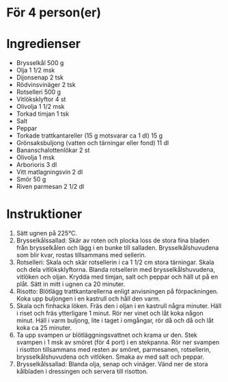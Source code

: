 # För 4 person(er)
# Ingredienser
- Brysselkål 500 g
- Olja 1 1/2 msk
- Dijonsenap 2 tsk
- Rödvinsvinäger 2 tsk
- Rotselleri 500 g
- Vitlöksklyftor 4 st
- Olivolja 1 1/2 msk
- Torkad timjan 1 tsk
- Salt
- Peppar
- Torkade trattkantareller (15 g motsvarar ca 1 dl) 15 g
- Grönsaksbuljong (vatten och tärningar eller fond) 11 dl
- Bananschalottenlökar 2 st
- Olivolja 1 msk
- Arborioris 3 dl
- Vitt matlagningsvin 2 dl
- Smör 50 g
- Riven parmesan 2 1/2 dl
# Instruktioner
1. Sätt ugnen på 225°C.
2. Brysselkålssallad: Skär av roten och plocka loss de stora fina bladen från brysselkålen och lägg i en bunke till salladen. Brysselkålshuvudena som blir kvar, rostas tillsammans med sellerin.
3. Rotselleri: Skala och skär rotsellerin i ca 1 1/2 cm stora tärningar. Skala och dela vitlöksklyftorna. Blanda rotsellerin med brysselkålshuvudena, vitlöken och oljan. Krydda med timjan, salt och peppar och häll ut på en plåt. Sätt in mitt i ugnen ca 20 minuter.
4. Risotto: Blötlägg trattkantarellerna enligt anvisningen på förpackningen. Koka upp buljongen i en kastrull och håll den varm.
5. Skala och finhacka löken. Fräs den i oljan i en kastrull några minuter. Häll i riset och fräs ytterligare 1 minut. Rör ner vinet och låt koka någon minut. Häll i varm buljong, lite i taget i omgångar, rör då och då och låt koka ca 25 minuter.
6. Ta upp svampen ur blötläggningsvattnet och krama ur den. Stek svampen i 1 msk av smöret (för 4 port) i en stekpanna. Rör ner svampen i risotton tillsammans med resten av smöret, parmesanen, rotsellerin, brysselkålshuvudena och vitlöken. Smaka av med salt och peppar.
7. Brysselkålssallad: Blanda olja, senap och vinäger. Vänd ner de stora kålbladen i dressingen och servera till risotton.